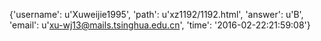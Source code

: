 {'username': u'Xuweijie1995', 'path': u'xz1192/1192.html', 'answer': u'B', 'email': u'xu-wj13@mails.tsinghua.edu.cn', 'time': '2016-02-22:21:59:08'}